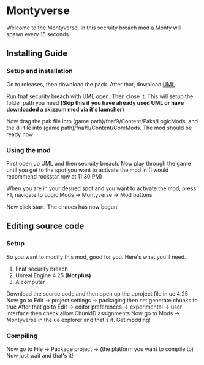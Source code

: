 # Montyverse
Welcome to the Montyverse. In this secruity breach mod a Monty will spawn every 15 seconds.
## Installing Guide
### Setup and installation
Go to releases, then download the pack. After that, download [UML](https://github.com/RussellJerome/UnrealModLoader/releases/tag/v2.2.0)

Run fnaf security breach with UML open. Then close it. This will setup the folder path you need **(Skip this if you have already used UML or have downloaded a skizzum mod via it's launcher)**

Now drag the pak file into (game path)/fnaf9/Content/Paks/LogicMods, and the dll file into (game path)/fnaf9/Content/CoreMods.
The mod should be ready now
### Using the mod
First open up UML and then secruity breach.
Now play through the game until you get to the spot you want to activate the mod in (I would recommend rockstar row at 11:30 PM)

When you are in your desired spot and you want to activate the mod, press F1, navigate to Logic Mods -> Montyverse -> Mod buttons

Now click start. The chaoes has now begun!
## Editing source code
### Setup
So you want to modify this mod, good for you. Here's what you'll need.
1. Fnaf security breach
2. Unreal Engine 4.25 **(Not plus)**
3. A computer

Download the source code and then open up the uproject file in ue 4.25
Now go to Edit -> project settings -> packaging then set generate chunks to true
After that go to Edit -> editor preferences -> experimental -> user interface then check allow ChunkID assignments
Now go to Mods -> Montyverse in the ue explorer and that's it. Get modding!
### Compiling
Now go to File -> Package project -> (the platform you want to compile to)
Now just wait and that's it!
